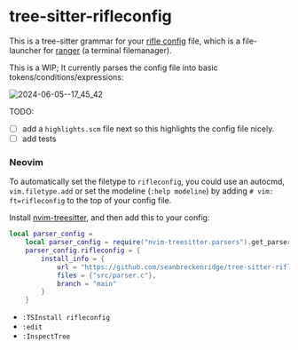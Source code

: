 # tree-sitter-rifleconfig

This is a tree-sitter grammar for your [rifle config](https://github.com/ranger/ranger/blob/master/ranger/config/rifle.conf) file, which is a file-launcher for [ranger](https://github.com/ranger/ranger/) (a terminal filemanager).

This is a WIP; It currently parses the config file into basic tokens/conditions/expressions:

![2024-06-05--17_45_42](https://github.com/seanbreckenridge/tree-sitter-rifleconfig/assets/7804791/5dadf935-5cb9-4f81-8f2c-8fa12b542ca6)

TODO:

- [ ] add a `highlights.scm` file next so this highlights the config file nicely.
- [ ] add tests

### Neovim

To automatically set the filetype to `rifleconfig`, you could use an autocmd, `vim.filetype.add` or set the modeline (`:help modeline`) by adding `# vim: ft=rifleconfig` to the top of your config file.

Install [nvim-treesitter](https://github.com/nvim-treesitter/nvim-treesitter?tab=readme-ov-file), and then add this to your config:

```lua
local parser_config =
    local parser_config = require("nvim-treesitter.parsers").get_parser_configs()
    parser_config.rifleconfig = {
        install_info = {
            url = "https://github.com/seanbreckenridge/tree-sitter-rifleconfig",
            files = {"src/parser.c"},
            branch = "main"
        }
    }
```

- `:TSInstall rifleconfig`
- `:edit`
- `:InspectTree`
